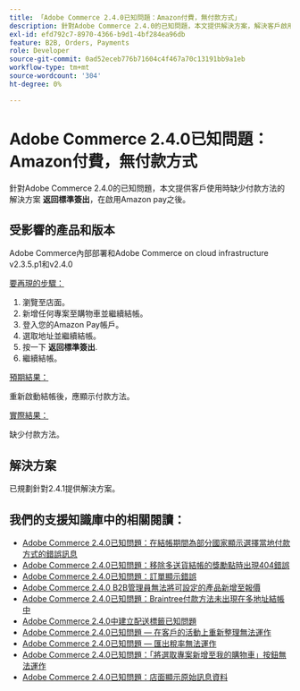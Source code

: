 ```yaml
---
title: 「Adobe Commerce 2.4.0已知問題：Amazon付費，無付款方式」
description: 針對Adobe Commerce 2.4.0的已知問題，本文提供解決方案，解決客戶啟用Amazon付款後，使用**返回標準結帳**時缺少付款方法的問題。
exl-id: efd792c7-8970-4366-b9d1-4bf284ea96db
feature: B2B, Orders, Payments
role: Developer
source-git-commit: 0ad52eceb776b71604c4f467a70c13191bb9a1eb
workflow-type: tm+mt
source-wordcount: '304'
ht-degree: 0%

---
```


# Adobe Commerce 2.4.0已知問題： Amazon付費，無付款方式

針對Adobe Commerce 2.4.0的已知問題，本文提供客戶使用時缺少付款方法的解決方案 **返回標準簽出**，在啟用Amazon pay之後。

## 受影響的產品和版本

Adobe Commerce內部部署和Adobe Commerce on cloud infrastructure v2.3.5.p1和v2.4.0

<u>要再現的步驟：</u>

1. 瀏覽至店面。
1. 新增任何專案至購物車並繼續結帳。
1. 登入您的Amazon Pay帳戶。
1. 選取地址並繼續結帳。
1. 按一下 **返回標準簽出**.
1. 繼續結帳。

<u>預期結果：</u>

重新啟動結帳後，應顯示付款方法。

<u>實際結果：</u>

缺少付款方法。

## 解決方案

已規劃針對2.4.1提供解決方案。

## 我們的支援知識庫中的相關閱讀：

* [Adobe Commerce 2.4.0已知問題：在結帳期間為部分國家顯示選擇當地付款方式的錯誤訊息](/help/troubleshooting/payments/magento-2-4-0-checkout-error-selecting-local-payments.md)
* [Adobe Commerce 2.4.0已知問題：移除多送貨結帳的獎勵點時出現404錯誤](/help/troubleshooting/storefront/magento-2-4-0-404-error-removing-rewards-points-on-multi-shipping-checkout.md)
* [Adobe Commerce 2.4.0已知問題：訂單顯示錯誤](/help/troubleshooting/storefront/magento-2-4-0-known-issue-orders-display-error.md)
* [Adobe Commerce 2.4.0 B2B管理員無法將可設定的產品新增至報價](/help/troubleshooting/miscellaneous/magento-2-4-0-b2b-admin-can-t-add-configurable-product-to-quote.md)
* [Adobe Commerce 2.4.0已知問題：Braintree付款方法未出現在多地址結帳中](/help/troubleshooting/payments/magento-2-4-0-braintree-not-in-multiple-addresses-checkout.md)
* [Adobe Commerce 2.4.0中建立配送標籤已知問題](/help/troubleshooting/known-issues-patches-attached/shipping-labels-creation-known-issue-in-magento-2-4-0.md)
* [Adobe Commerce 2.4.0已知問題 — 在客戶的活動上重新整理無法運作](/help/troubleshooting/miscellaneous/magento-2-4-0-refresh-on-customer-activities-does-not-work.md)
* [Adobe Commerce 2.4.0已知問題 — 匯出稅率無法運作](/help/troubleshooting/miscellaneous/magento-2-4-0-known-issue-export-tax-rates-does-not-work.md)
* [Adobe Commerce 2.4.0已知問題：「將選取專案新增至我的購物車」按鈕無法運作](/help/troubleshooting/miscellaneous/magento-2-4-0-add-selections-to-my-cart-does-not-work.md)
* [Adobe Commerce 2.4.0已知問題：店面顯示原始訊息資料](/help/troubleshooting/storefront/magento-2-4-0-issue-storefront-raw-message-data-display.md)
